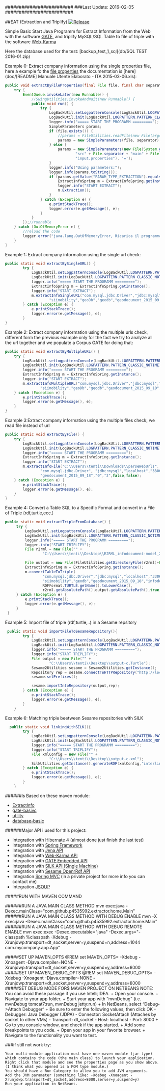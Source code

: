 #########################
###Last Update: 2016-02-05
#########################

##EAT (Extraction and Triplify)
[![Release](https://img.shields.io/github/release/p4535992/EAT.svg?label=maven)](https://jitpack.io/p4535992/EAT)

Simple Basic Start Java Programm for Extract Information from the Web with the software [GATE](https://gate.ac.uk/), 
and triplify MySQL/SQL Table to file of triple with the software [Web-Karma](http://www.isi.edu/integration/karma/)

Here the database used for the test: [backup_test_1_sql](db/SQL TEST 2016-01.zip)

Example 0: Extract company information using the single properties file, 
here a example fo the [file properties](https://github.com/p4535992/EAT/blob/master/src/main/resources/input.properties) the documentation is [here](doc/[README] Manuale Utente Elaborato -  ITA 2015-03-06.xls):
```java
public void extractByFileProperties(final File file, final char separator) {
    try {
        EventQueue.invokeLater(new Runnable() {
            //SwingUtilities.invokeAndWait(new Runnable() {
            public void run() {
                try {
                    LogBackUtil.setLogpatternConsole(LogBackUtil.LOGPATTERN.PATTERN_COLORED1_METHOD_NOTIME);
                    LogBackUtil.init(LogBackUtil.LOGPATTERN.PATTERN_CLASSIC_NOTIME);
                    logger.info("===== START THE PROGRAMM =========");
                    SimpleParameters params;
                    if (file.exists()) {
                        //params = FileUtilities.readFile(new File(args[0]), '=');
                        params = new SimpleParameters(file, separator);
                    } else {
                        params = new SimpleParameters(new File(System.getProperty("user.dir") + File.separator +
                                "src" + File.separator + "main" + File.separator + "resources" + File.separator +
                                "input.properties"), '=');
                    }
                    logger.info("Using parameters:");
                    logger.info(params.toString());
                    if (params.getValue("PARAM_TYPE_EXTRACTION").equals("SPRING")) {
                        ExtractInfoSpring m = ExtractInfoSpring.getInstance(params);
                        logger.info("START EXTRACT");
                        m.Extraction();
                    }
                } catch (Exception e) {
                    e.printStackTrace();
                    logger.error(e.getMessage(), e);
                }
            }
        });//runnable
    } catch (OutOfMemoryError e) {
        //reload the code
        logger.error("java.lang.OutOfMemoryError, Ricarica il programma modificando LIMIT e OFFSET.\n GATE execute in timeout");
    }
}
```
Example 1: Extract company information using the single url check:
```java
public static void extractBySingleURL() {
        try {
            LogBackUtil.setLogpatternConsole(LogBackUtil.LOGPATTERN.PATTERN_COLORED1_METHOD_NOTIME);
            LogBackUtil.init(LogBackUtil.LOGPATTERN.PATTERN_CLASSIC_NOTIME);
            logger.info("===== START THE PROGRAMM =========");
            ExtractInfoSpring m = ExtractInfoSpring.getInstance();
            logger.info("START EXTRACT");
            m.extractInfoSingleURL("com.mysql.jdbc.Driver","jdbc:mysql","localhost","3306","siimobility",
                    "siimobility","geoDb","geodb","geodocument_2015_09_18","websitehtml","url","10000","0",false,false);
        } catch (Exception e) {
            e.printStackTrace();
            logger.error(e.getMessage(), e);
        }
}    
```
Example 2: Extract company information using the multiple urls check, different form the previous example only for the 
fact we try to analyze all the url together and we populate a Corpus GATE for doing that:
```java
public static void extractByMultipleURL() {
    try {
        LogBackUtil.setLogpatternConsole(LogBackUtil.LOGPATTERN.PATTERN_COLORED1_METHOD_NOTIME);
        LogBackUtil.init(LogBackUtil.LOGPATTERN.PATTERN_CLASSIC_NOTIME);
        logger.info("===== START THE PROGRAMM =========");
        ExtractInfoSpring m = ExtractInfoSpring.getInstance();
        logger.info("START EXTRACT");
        m.extractInfoMultipleURL("com.mysql.jdbc.Driver","jdbc:mysql","localhost","3306","siimobility",
                "siimobility","geoDb","geodb","geodocument_2015_09_18","websitehtml","url","10000","0",false,false);
    } catch (Exception e) {
        e.printStackTrace();
        logger.error(e.getMessage(), e);
    }
} 
```
Example 3:Extract company information using the multiple files check, we read file instead of url
```java
public static void extractByFile() {
    try {
        LogBackUtil.setLogpatternConsole(LogBackUtil.LOGPATTERN.PATTERN_COLORED1_METHOD_NOTIME);
        LogBackUtil.init(LogBackUtil.LOGPATTERN.PATTERN_CLASSIC_NOTIME);
        logger.info("===== START THE PROGRAMM =========");
        ExtractInfoSpring m = ExtractInfoSpring.getInstance();
        logger.info("START EXTRACT");
        m.extractInfoFile("C:\\Users\\tenti\\Downloads\\parseWebUrls",
                "com.mysql.jdbc.Driver", "jdbc:mysql","localhost","3306","siimobility","siimobility","geoDb",
                "geodocument_2015_09_18","0","3",false,false);
    } catch (Exception e) {
        e.printStackTrace();
        logger.error(e.getMessage(), e);
    }
}
```
Example 4: Convert a Table SQL to a Specific Format and convert in a File of Triple (rdf,turtle,ecc.)
```java
public static void extractTripleFromDatabase() {
     try {
         LogBackUtil.setLogpatternConsole(LogBackUtil.LOGPATTERN.PATTERN_COLORED1_METHOD_NOTIME);
         LogBackUtil.init(LogBackUtil.LOGPATTERN.PATTERN_CLASSIC_NOTIME);
         logger.info("===== START THE PROGRAMM =========");
         logger.info("START TRIPLIFY");
         File r2rml = new File("" +
                 "C:\\Users\\tenti\\Desktop\\R2RML_infodocument-model_2015-07-08.ttl");

         File output = new File(FileUtilities.getDirectoryFile(r2rml)+File.separator+"output.n3");
         ExtractInfoSpring m = ExtractInfoSpring.getInstance();
         m.convertTableToTriple(
                 "com.mysql.jdbc.Driver","jdbc:mysql","localhost","3306","siimobility",
                 "siimobility","geodb","geodocument_2015_09_18","infodocument_2015_09_18",
                 RDFFormat.TURTLE.getName().toLowerCase(),
                 r2rml.getAbsolutePath(),output.getAbsolutePath(),true,true);
     } catch (Exception e) {
         e.printStackTrace();
         logger.error(e.getMessage(), e);
     }
 }
```
Example 5: Import file of triple (rdf,turtle,..) in a Sesame repsitory
```java
 public static void importFileToSesameRepository(){
        try {
            LogBackUtil.setLogpatternConsole(LogBackUtil.LOGPATTERN.PATTERN_COLORED1_METHOD_NOTIME);
            LogBackUtil.init(LogBackUtil.LOGPATTERN.PATTERN_CLASSIC_NOTIME);
            logger.info("===== START THE PROGRAMM =========");
            logger.info("START TRIPLIFY");
            File output = new File("" +
                    "C:\\Users\\tenti\\Desktop\\output-c.Turtle");
            Sesame2Utilities sesame = Sesame2Utilities.getInstance();
            Repository rep = sesame.connectToHTTPRepository("http://localhost:8080/openrdf-sesame/repositories/repKm4c1");
            sesame.setPrefixes();

            sesame.importIntoRepository(output,rep);
        } catch (Exception e) {
            e.printStackTrace();
            logger.error(e.getMessage(), e);
        }
    }
```
Example 6: Matching triple beetween Sesame repositories with SILK
```java
  public static void linkingWithSILK(){
        try {
            LogBackUtil.setLogpatternConsole(LogBackUtil.LOGPATTERN.PATTERN_COLORED1_METHOD_NOTIME);
            LogBackUtil.init(LogBackUtil.LOGPATTERN.PATTERN_CLASSIC_NOTIME);
            logger.info("===== START THE PROGRAMM =========");
            logger.info("START TRIPLIFY");
            File xmlConfig = new File("" +
                    "C:\\Users\\tenti\\Desktop\\output-c.xml");
            SilkUtilities.getInstance().generateRDF(xmlConfig,"interlink_id",2,false);
        } catch (Exception e) {
            e.printStackTrace();
            logger.error(e.getMessage(), e);
        }
    }
```

######Is Based on these maven module:

+ [ExtractInfo](https://github.com/p4535992/ExtractInfo)
+ [gate-basivc](https://github.com/p4535992/gate-basic)
+ [utility](https://github.com/p4535992/utility)
+ [database-basic](https://github.com/p4535992/database-basic)

######Major API i used for this project:
+ Integration with [Hibernate 4](http://hibernate.org/) (almost done just finish the last test)
+ Integration with [Spring Framework](https://projects.spring.io/spring-framework/)
+ Integration with [Jena API](https://jena.apache.org/)
+ Integration with [Web-Karma API](http://usc-isi-i2.github.io/karma/)
+ Integration with [GATE Embedded API](https://gate.ac.uk/)
+ Integration with [SILK API (SIngle Machine)](https://www.assembla.com/spaces/silk/wiki/Silk_Single_Machine)
+ Integration with [Sesame OpenrRdf API](http://rdf4j.org/) 
+ Integration [Spring MVC](http://docs.spring.io/spring/docs/current/spring-framework-reference/html/mvc.html) (in a private project for more info you can contact me)
+ Integration [JSOUP](http://jsoup.org/)

#####RUN WITH MAVEN COMMAND

######RUN A JAVA MAIN CLASS METHOD
mvn exec:java -Dexec.mainClass="com.github.p4535992.extractor.home.Main"
######RUN A JAVA MAIN CLASS METHOD WITH DEBUG ENABLE
mvn -X exec:java -Dexec.mainClass="com.github.p4535992.extractor.home.Main"
######RUN A JAVA MAIN CLASS METHOD WITH DEBUG REMOTE ENABLE
mvn exec:exec -Dexec.executable="java" -Dexec.args="-classpath %classpath 
-Xdebug -Xrunjdwp:transport=dt_socket,server=y,suspend=n,address=1044 com.mycompany.app.App"

#####SET UP MAVEN_OPTS 
@REM set MAVEN_OPTS=
    -Xdebug -Xnoagent -Djava.compiler=NONE -Xrunjdwp:transport=dt_socket,server=y,suspend=y,address=8000 
#####SET UP MAVEN_DEBUG_OPTS 
@REM set MAVEN_DEBUG_OPTS=
    -Xdebug -Xnoagent -Djava.compiler=NONE -Xrunjdwp:transport=dt_socket,server=y,suspend=y,address=8000
#####SET DEBUG MODE FOR$ MAVEN PROJECT ON NETBEANS
NOTE: You can avoid these passage if you use IntellijIDEA. 
    + Open your console. 
    + Navigate to your app folder.
    + Start your app with “mvnDebug” (i.e. mvnDebug tomcat7:run, mvnDebug jetty:run)
    + In NetBeans, select “Debug->Attach Debugger“
    + Be sure to enter the following values, then click OK
       - Debugger: Java Debugger (JDPA)
       - Connector: SocketAttach (Attaches by socket to other VMs)
       - Transport: dt_socket
       - Host: localhost
       - Port: 8000
    + Go to you console window, and check if the app started.
    + Add some breakpoints to you code.
    + Open your app in your favorite browser.
    + Navigate to the functionality you want to test.

###if still not work try:

    Your multi-module application must have one maven module (jar type) which contains the code (the main class) to launch your application.
    Right click that module and see the properties page as you show above. (I think what you opened is a POM type module.)
    You should have a Run Category to allow you to add JVM arguments.
    Add the JVM parameter (something like: -Xdebug -Xnoagent -Xrunjdwp:transport=dt_socket,address=8000,server=y,suspend=y)
    Run your application in NetBeans.



